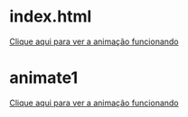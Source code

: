 # index.html

[Clique aqui para ver a animação funcionando](https://github.com/Wesley333/animates/assets/86034843/4a5c6362-1040-4190-bf8b-10895399112b)


# animate1

[Clique aqui para ver a animação funcionando](https://github.com/Wesley333/animates/assets/86034843/7ca738ec-cf30-445f-b28a-2fd1b9e1c3e5)








